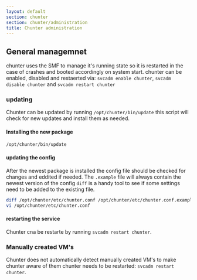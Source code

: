 ```yaml
---
layout: default
section: chunter
section: chunter/administration
title: Chunter administration
---
```


## General managemnet
chunter uses the SMF to manage it's running state so it is restarted in the case of crashes and booted accordingly on system start. chunter can be enabled, disabled and restaerted via: `svcadm enable chunter`, `svcadm disable chunter` and `svcadm restart chunter`

### updating
Chunter can be updated by running `/opt/chunter/bin/update` this script will check for new updates and install them as needed.

#### Installing the new package

```bash
/opt/chunter/bin/update
```

#### updating the config
After the newest package is installed the config file should be checked for changes and eddited if needed. The `.example` file will always contain the newest version of the config `diff` is a handy tool to see if some settings need to be added to the existing file.

```bash
diff /opt/chunter/etc/chunter.conf /opt/chunter/etc/chunter.conf.example
vi /opt/chunter/etc/chunter.conf
```

#### restarting the service
Chunter cna be restarte by running `svcadm restart chunter`.

### Manually created VM's
Chunter does not automatically detect manually created VM's to make chunter aware of them chunter needs to be restarted: `svcadm restart chunter`.
